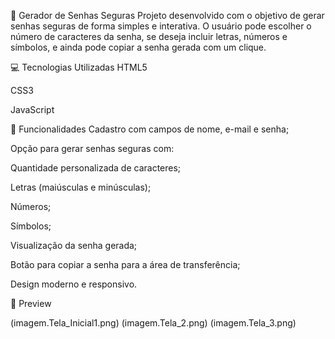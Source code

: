 🔐 Gerador de Senhas Seguras
Projeto desenvolvido com o objetivo de gerar senhas seguras de forma simples e interativa. O usuário pode escolher o número de caracteres da senha, se deseja incluir letras, números e símbolos, e ainda pode copiar a senha gerada com um clique.

💻 Tecnologias Utilizadas
HTML5

CSS3

JavaScript

🎯 Funcionalidades
Cadastro com campos de nome, e-mail e senha;

Opção para gerar senhas seguras com:

Quantidade personalizada de caracteres;

Letras (maiúsculas e minúsculas);

Números;

Símbolos;

Visualização da senha gerada;

Botão para copiar a senha para a área de transferência;

Design moderno e responsivo.

📸 Preview

(imagem.Tela_Inicial1.png)
(imagem.Tela_2.png)
(imagem.Tela_3.png)

